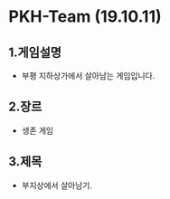PKH-Team (19.10.11)
===

1.게임설명 
---
* 부평 지하상가에서 살아남는 게임입니다.

2.장르
---
* 생존 게임

3.제목
---
* 부지상에서 살아남기.

